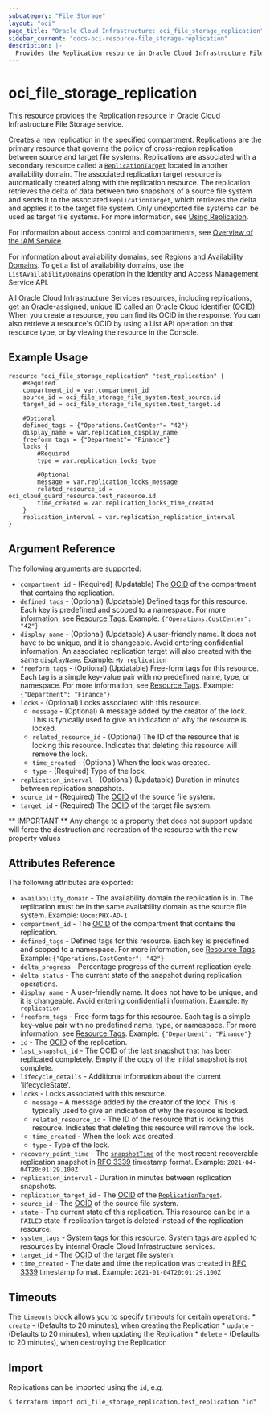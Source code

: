 ```yaml
---
subcategory: "File Storage"
layout: "oci"
page_title: "Oracle Cloud Infrastructure: oci_file_storage_replication"
sidebar_current: "docs-oci-resource-file_storage-replication"
description: |-
  Provides the Replication resource in Oracle Cloud Infrastructure File Storage service
---
```


# oci_file_storage_replication
This resource provides the Replication resource in Oracle Cloud Infrastructure File Storage service.

Creates a new replication in the specified compartment.
Replications are the primary resource that governs the policy of cross-region replication between source
and target file systems. Replications are associated with a secondary resource called a [`ReplicationTarget`](https://docs.cloud.oracle.com/iaas/api/#/en/iaas/latest/ReplicationTarget)
located in another availability domain.
The associated replication target resource is automatically created along with the replication resource.
The replication retrieves the delta of data between two snapshots of a source file system
and sends it to the associated `ReplicationTarget`, which retrieves the delta and applies it to the target
file system.
Only unexported file systems can be used as target file systems.
For more information, see [Using Replication](https://docs.cloud.oracle.com/iaas/Content/File/Tasks/FSreplication.htm).

For information about access control and compartments, see
[Overview of the IAM
Service](https://docs.cloud.oracle.com/iaas/Content/Identity/Concepts/overview.htm).

For information about availability domains, see [Regions and
Availability Domains](https://docs.cloud.oracle.com/iaas/Content/General/Concepts/regions.htm).
To get a list of availability domains, use the
`ListAvailabilityDomains` operation in the Identity and Access
Management Service API.

All Oracle Cloud Infrastructure Services resources, including
replications, get an Oracle-assigned, unique ID called an
Oracle Cloud Identifier ([OCID](https://docs.cloud.oracle.com/iaas/Content/General/Concepts/identifiers.htm)).
When you create a resource, you can find its OCID in the response.
You can also retrieve a resource's OCID by using a List API operation on that resource
type, or by viewing the resource in the Console.


## Example Usage

```hcl
resource "oci_file_storage_replication" "test_replication" {
	#Required
	compartment_id = var.compartment_id
	source_id = oci_file_storage_file_system.test_source.id
	target_id = oci_file_storage_file_system.test_target.id

	#Optional
	defined_tags = {"Operations.CostCenter"= "42"}
	display_name = var.replication_display_name
	freeform_tags = {"Department"= "Finance"}
	locks {
		#Required
		type = var.replication_locks_type

		#Optional
		message = var.replication_locks_message
		related_resource_id = oci_cloud_guard_resource.test_resource.id
		time_created = var.replication_locks_time_created
	}
	replication_interval = var.replication_replication_interval
}
```

## Argument Reference

The following arguments are supported:

* `compartment_id` - (Required) (Updatable) The [OCID](https://docs.cloud.oracle.com/iaas/Content/General/Concepts/identifiers.htm) of the compartment that contains the replication.
* `defined_tags` - (Optional) (Updatable) Defined tags for this resource. Each key is predefined and scoped to a namespace. For more information, see [Resource Tags](https://docs.cloud.oracle.com/iaas/Content/General/Concepts/resourcetags.htm). Example: `{"Operations.CostCenter": "42"}` 
* `display_name` - (Optional) (Updatable) A user-friendly name. It does not have to be unique, and it is changeable. Avoid entering confidential information. An associated replication target will also created with the same `displayName`. Example: `My replication` 
* `freeform_tags` - (Optional) (Updatable) Free-form tags for this resource. Each tag is a simple key-value pair with no predefined name, type, or namespace. For more information, see [Resource Tags](https://docs.cloud.oracle.com/iaas/Content/General/Concepts/resourcetags.htm). Example: `{"Department": "Finance"}` 
* `locks` - (Optional) Locks associated with this resource.
	* `message` - (Optional) A message added by the creator of the lock. This is typically used to give an indication of why the resource is locked. 
	* `related_resource_id` - (Optional) The ID of the resource that is locking this resource. Indicates that deleting this resource will remove the lock. 
	* `time_created` - (Optional) When the lock was created.
	* `type` - (Required) Type of the lock.
* `replication_interval` - (Optional) (Updatable) Duration in minutes between replication snapshots.
* `source_id` - (Required) The [OCID](https://docs.cloud.oracle.com/iaas/Content/General/Concepts/identifiers.htm) of the source file system. 
* `target_id` - (Required) The [OCID](https://docs.cloud.oracle.com/iaas/Content/General/Concepts/identifiers.htm) of the target file system. 


** IMPORTANT **
Any change to a property that does not support update will force the destruction and recreation of the resource with the new property values

## Attributes Reference

The following attributes are exported:

* `availability_domain` - The availability domain the replication is in. The replication must be in the same availability domain as the source file system. Example: `Uocm:PHX-AD-1` 
* `compartment_id` - The [OCID](https://docs.cloud.oracle.com/iaas/Content/General/Concepts/identifiers.htm) of the compartment that contains the replication.
* `defined_tags` - Defined tags for this resource. Each key is predefined and scoped to a namespace. For more information, see [Resource Tags](https://docs.cloud.oracle.com/iaas/Content/General/Concepts/resourcetags.htm). Example: `{"Operations.CostCenter": "42"}` 
* `delta_progress` - Percentage progress of the current replication cycle. 
* `delta_status` - The current state of the snapshot during replication operations.
* `display_name` - A user-friendly name. It does not have to be unique, and it is changeable. Avoid entering confidential information.  Example: `My replication` 
* `freeform_tags` - Free-form tags for this resource. Each tag is a simple key-value pair with no predefined name, type, or namespace. For more information, see [Resource Tags](https://docs.cloud.oracle.com/iaas/Content/General/Concepts/resourcetags.htm). Example: `{"Department": "Finance"}` 
* `id` - The [OCID](https://docs.cloud.oracle.com/iaas/Content/General/Concepts/identifiers.htm) of the replication.
* `last_snapshot_id` - The [OCID](https://docs.cloud.oracle.com/iaas/Content/General/Concepts/identifiers.htm) of the last snapshot that has been replicated completely. Empty if the copy of the initial snapshot is not complete. 
* `lifecycle_details` - Additional information about the current 'lifecycleState'.
* `locks` - Locks associated with this resource.
	* `message` - A message added by the creator of the lock. This is typically used to give an indication of why the resource is locked. 
	* `related_resource_id` - The ID of the resource that is locking this resource. Indicates that deleting this resource will remove the lock. 
	* `time_created` - When the lock was created.
	* `type` - Type of the lock.
* `recovery_point_time` - The [`snapshotTime`](https://docs.cloud.oracle.com/iaas/api/#/en/iaas/latest/Snapshot/snapshotTime) of the most recent recoverable replication snapshot in [RFC 3339](https://tools.ietf.org/rfc/rfc3339) timestamp format. Example: `2021-04-04T20:01:29.100Z` 
* `replication_interval` - Duration in minutes between replication snapshots.
* `replication_target_id` - The [OCID](https://docs.cloud.oracle.com/iaas/Content/General/Concepts/identifiers.htm) of the [`ReplicationTarget`](https://docs.cloud.oracle.com/iaas/api/#/en/iaas/latest/ReplicationTarget). 
* `source_id` - The [OCID](https://docs.cloud.oracle.com/iaas/Content/General/Concepts/identifiers.htm) of the source file system. 
* `state` - The current state of this replication. This resource can be in a `FAILED` state if replication target is deleted instead of the replication resource. 
* `system_tags` - System tags for this resource. System tags are applied to resources by internal Oracle Cloud Infrastructure services. 
* `target_id` - The [OCID](https://docs.cloud.oracle.com/iaas/Content/General/Concepts/identifiers.htm) of the target file system. 
* `time_created` - The date and time the replication was created in [RFC 3339](https://tools.ietf.org/rfc/rfc3339) timestamp format.  Example: `2021-01-04T20:01:29.100Z` 

## Timeouts

The `timeouts` block allows you to specify [timeouts](https://registry.terraform.io/providers/oracle/oci/latest/docs/guides/changing_timeouts) for certain operations:
	* `create` - (Defaults to 20 minutes), when creating the Replication
	* `update` - (Defaults to 20 minutes), when updating the Replication
	* `delete` - (Defaults to 20 minutes), when destroying the Replication


## Import

Replications can be imported using the `id`, e.g.

```
$ terraform import oci_file_storage_replication.test_replication "id"
```

